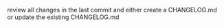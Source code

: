 review all changes in the last commit and either create a CHANGELOG.md or update the existing CHANGELOG.md
